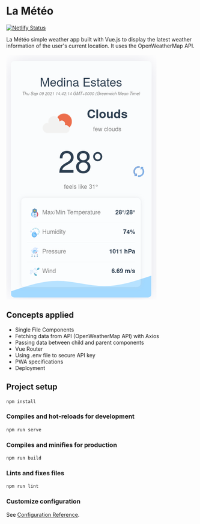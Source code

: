 # La Météo

[![Netlify Status](https://api.netlify.com/api/v1/badges/587024d1-4811-48c8-a11e-f950f4d5817e/deploy-status)](https://app.netlify.com/sites/lameteo/deploys)

La Météo simple weather app built with Vue.js to display the latest weather information of the user's current location. It uses the OpenWeatherMap API.
<br>
<br>
<img align="center" src="./screenshot.png">

## Concepts applied

- Single File Components
- Fetching data from API (OpenWeatherMap API) with Axios
- Passing data between child and parent components
- Vue Router
- Using .env file to secure API key
- PWA specifications
- Deployment


## Project setup
```
npm install
```

### Compiles and hot-reloads for development
```
npm run serve
```

### Compiles and minifies for production
```
npm run build
```

### Lints and fixes files
```
npm run lint
```

### Customize configuration
See [Configuration Reference](https://cli.vuejs.org/config/).
